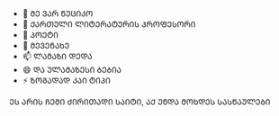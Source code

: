 - 👋 ᲛᲔ ᲕᲐᲠ ᲜᲣᲪᲘᲙᲝ
- 👀 ᲥᲐᲠᲗᲣᲚᲘ ᲚᲘᲢᲔᲠᲐᲢᲣᲠᲘᲡ ᲞᲠᲝᲤᲔᲡᲝᲠᲘ
- 🌱 ᲞᲝᲔᲢᲘ
- 💞️ ᲛᲔᲕᲔᲜᲐᲮᲔ
- 📫 ᲚᲐᲛᲐᲖᲘ ᲓᲔᲓᲐ
- 😄 ᲓᲐ ᲣᲚᲐᲛᲐᲖᲔᲡᲘ ᲑᲔᲑᲘᲐ
- ⚡ ᲖᲝᲒᲐᲓᲐᲓ ᲙᲐᲘ ᲢᲘᲞᲘ

ᲔᲡ ᲐᲠᲘᲡ ᲩᲔᲛᲘ ᲫᲘᲠᲘᲗᲐᲓᲘ ᲡᲐᲘᲢᲘ, ᲐᲥ ᲣᲜᲓᲐ ᲛᲝᲮᲓᲔᲡ ᲡᲐᲡᲬᲐᲣᲚᲔᲑᲘ


